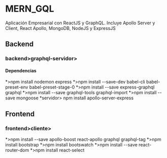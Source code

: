 # MERN_GQL
Aplicación Empresarial con ReactJS y GraphQL. Incluye Apollo Server y Client, React Apollo, MongoDB, NodeJS y ExpressJS

## Backend
### backend>graphql-servidor>

#### Dependencias
*>npm install nodemon express
*>npm install --save-dev babel-cli babel-preset-env babel-preset-stage-0
*>npm install --save express-graphql graphql
*>npm install --save graphql-tools graphql-import
*>npm install --save mongoose
*servidor> npm install apollo-server-express

## Frontend
### frontend>cliente>
*>npm install --save apollo-boost react-apollo graphql graphql-tag
*>npm install bootstrap
*>npm install bootswatch
*>npm install --save react-router-dom
*>npm install react-select
